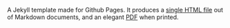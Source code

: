 A Jekyll template made for Github Pages. It produces a [single HTML file](https://cadars.github.io/samizdat) out of Markdown documents, and an elegant [PDF](https://cadars.github.io/samizdat/index.pdf) when printed.

